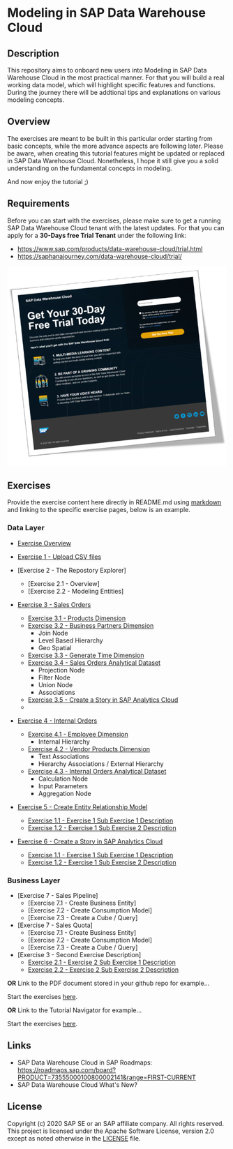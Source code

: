 # Modeling in SAP Data Warehouse Cloud
## Description

This repository aims to onboard new users into Modeling in SAP Data Warehouse Cloud in the most practical manner. For that you will build a real working data model, which will highlight specific features and functions. During the journey there will be addtional tips and explanations on various modeling concepts.

## Overview

The exercises are meant to be built in this particular order starting from basic concepts, while the more advance aspects are following later. 
Please be aware, when creating this tutorial features might be updated or replaced in SAP Data Warehouse Cloud. 
Nonetheless, I hope it still give you a solid understanding on the fundamental concepts in modeling. 

And now enjoy the tutorial ;) 


## Requirements
Before you can start with the exercises, please make sure to get a running SAP Data Warehouse Cloud tenant with the latest updates.
For that you can apply for a **30-Days free Trial Tenant** under the following link:
- https://www.sap.com/products/data-warehouse-cloud/trial.html
- https://saphanajourney.com/data-warehouse-cloud/trial/

[![DWC_Free_Trial](/images/FreeDWCTrial.png)](https://saphanajourney.com/data-warehouse-cloud/trial/)

## Exercises

Provide the exercise content here directly in README.md using [markdown](https://guides.github.com/features/mastering-markdown/) and linking to the specific exercise pages, below is an example.

### Data Layer
- [Exercise Overview](exercises/overview/)

- [Exercise 1 - Upload CSV files](exercises/ex1/)
- [Exercise 2 - The Repostory Explorer]
    - [Exercise 2.1 - Overview]
    - [Exercise 2.2 - Modeling Entities]


 
- [Exercise 3 - Sales Orders](exercises/ex3/)
    - [Exercise 3.1 - Products Dimension](exercises/ex1#exercise-11-sub-exercise-1-description)
    - [Exercise 3.2 - Business Partners Dimension](exercises/ex1#exercise-11-sub-exercise-1-description)
        - Join Node  
        - Level Based Hierarchy 
        - Geo Spatial
    - [Exercise 3.3 - Generate Time Dimension](exercises/ex3#generate-time-dimension)
    - [Exercise 3.4 - Sales Orders Analytical Dataset](exercises/ex1#exercise-11-sub-exercise-1-description)
        - Projection Node
        - Filter Node
        - Union Node
        - Associations
    - [Exercise 3.5 - Create a Story in SAP Analytics Cloud](exercises/ex1#exercise-11-sub-exercise-1-description)
    - 
- [Exercise 4 - Internal Orders](exercises/ex4/)
    - [Exercise 4.1 - Employee Dimension](exercises/ex1#exercise-11-sub-exercise-1-description)
        - Internal Hierarchy  
    - [Exercise 4.2 - Vendor Products Dimension](exercises/ex1#exercise-11-sub-exercise-1-description)
        - Text Associations
        - Hierarchy Associations / External Hierarchy  
    - [Exercise 4.3 - Internal Orders Analytical Dataset](exercises/ex1#exercise-11-sub-exercise-1-description)
        - Calculation Node
        - Input Parameters
        - Aggregation Node
- [Exercise 5 - Create Entity Relationship Model](exercises/ex1/)
    - [Exercise 1.1 - Exercise 1 Sub Exercise 1 Description](exercises/ex1#exercise-11-sub-exercise-1-description)
    - [Exercise 1.2 - Exercise 1 Sub Exercise 2 Description](exercises/ex1#exercise-12-sub-exercise-2-description)
- [Exercise 6 - Create a Story in SAP Analytics Cloud](exercises/ex1/)
    - [Exercise 1.1 - Exercise 1 Sub Exercise 1 Description](exercises/ex1#exercise-11-sub-exercise-1-description)
    - [Exercise 1.2 - Exercise 1 Sub Exercise 2 Description](exercises/ex1#exercise-12-sub-exercise-2-description)



### Business Layer
- [Exercise 7 - Sales Pipeline]
    - [Exercise 7.1 - Create Business Entity]
    - [Exercise 7.2 - Create Consumption Model]
    - [Exercise 7.3 - Create a Cube / Query]
- [Exercise 7 - Sales Quota]
    - [Exercise 7.1 - Create Business Entity]
    - [Exercise 7.2 - Create Consumption Model]
    - [Exercise 7.3 - Create a Cube / Query]
- [Exercise 3 - Second Exercise Description]
    - [Exercise 2.1 - Exercise 2 Sub Exercise 1 Description](exercises/ex2#exercise-21-sub-exercise-1-description)
    - [Exercise 2.2 - Exercise 2 Sub Exercise 2 Description](exercises/ex2#exercise-22-sub-exercise-2-description)


**OR** Link to the PDF document stored in your github repo for example...

Start the exercises [here](exercises/myPDFDoc.pdf).
    
**OR** Link to the Tutorial Navigator for example...

Start the exercises [here](https://developers.sap.com/tutorials/abap-environment-trial-onboarding.html).

## Links
- SAP Data Warehouse Cloud in SAP Roadmaps: https://roadmaps.sap.com/board?PRODUCT=73555000100800002141&range=FIRST-CURRENT
- SAP Data Warehouse Cloud What's New?

## License
Copyright (c) 2020 SAP SE or an SAP affiliate company. All rights reserved. This project is licensed under the Apache Software License, version 2.0 except as noted otherwise in the [LICENSE](LICENSES/Apache-2.0.txt) file.
